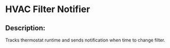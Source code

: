 # HVAC Filter Notifier

## Description:
Tracks thermostat runtime and sends notification when time to change filter.
